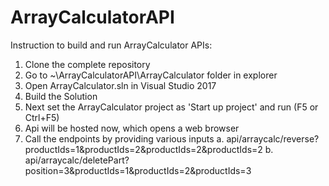 # ArrayCalculatorAPI

Instruction to build and run ArrayCalculator APIs:

1) Clone the complete repository 
2) Go to ~\ArrayCalculatorAPI\ArrayCalculator folder in explorer
3) Open ArrayCalculator.sln in Visual Studio 2017
4) Build the Solution
5) Next set the ArrayCalculator project as 'Start up project' and run (F5 or Ctrl+F5)
6) Api will be hosted now, which opens a web browser
7) Call the endpoints by providing various inputs
a. api/arraycalc/reverse?productIds=1&productIds=2&productIds=2&productIds=2
b. api/arraycalc/deletePart?position=3&productIds=1&productIds=2&productIds=3

